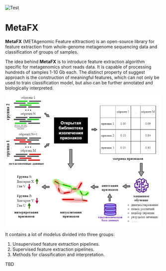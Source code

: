 ![Test](https://github.com/ivartb/metafast_new/actions/workflows/test.yml/badge.svg)

# MetaFX

**MetaFX** (METAgenomic Feature eXtraction) is an open-source library for feature extraction from whole-genome metagenome sequencing data and classification of groups of samples.

The idea behind **MetaFX** is to introduce feature extraction algorithm specific for metagenomics short reads data. It is capable of processing hundreds of samples 1-10 Gb each. The distinct property of suggest approach is the construction of meaningful features, which can not only be used to train classification model, but also can be further annotated and biologically interpreted.

![idea](./img/idea.png)


It contains a lot of modelus divided into three groups:

1. Unsupervised feature extraction pipelines.
2. Supervised feature extraction pipelines.
3. Methods for classification and interpretation.


TBD